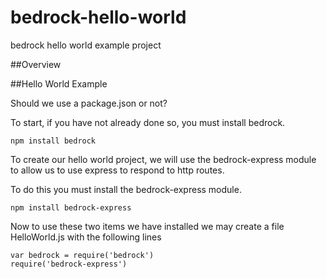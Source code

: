 # bedrock-hello-world
bedrock hello world example project

##Overview

##Hello World Example

Should we use a package.json or not?



To start, if you have not already done so, you must install bedrock.

	npm install bedrock


To create our hello world project, we will use the bedrock-express module to allow us to use express to respond to http routes.

To do this you must install the bedrock-express module.

	npm install bedrock-express


Now to use these two items we have installed we may create a file HelloWorld.js with the following lines


	var bedrock = require('bedrock')
	require('bedrock-express')




